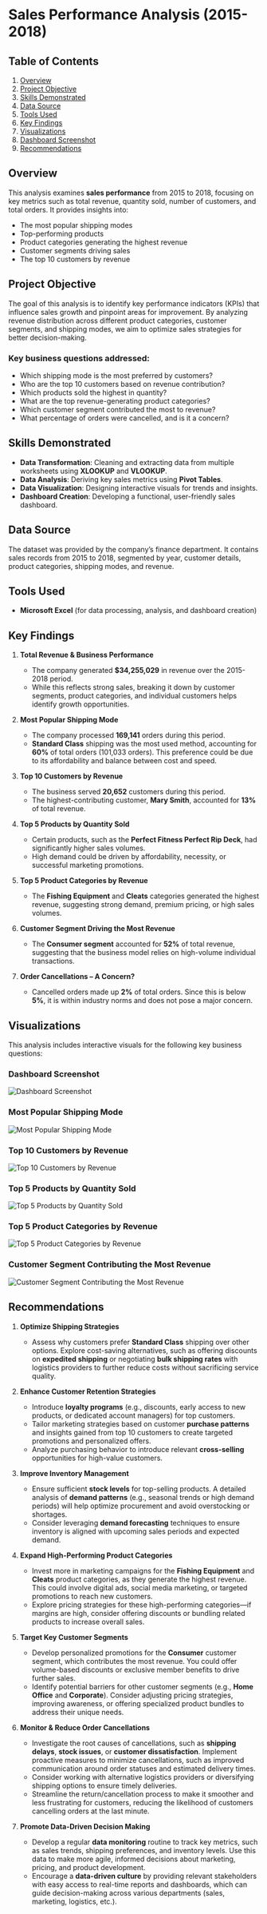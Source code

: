 # Sales Performance Analysis (2015-2018)

## Table of Contents
1. [Overview](#overview)
2. [Project Objective](#project-objective)
3. [Skills Demonstrated](#skills-demonstrated)
4. [Data Source](#data-source)
5. [Tools Used](#tools-used)
6. [Key Findings](#key-findings)
7. [Visualizations](#visualizations)
8. [Dashboard Screenshot](#dashboard-screenshot)
9. [Recommendations](#recommendations)

## Overview
This analysis examines **sales performance** from 2015 to 2018, focusing on key metrics such as total revenue, quantity sold, number of customers, and total orders. It provides insights into:
- The most popular shipping modes
- Top-performing products
- Product categories generating the highest revenue
- Customer segments driving sales
- The top 10 customers by revenue

## Project Objective
The goal of this analysis is to identify key performance indicators (KPIs) that influence sales growth and pinpoint areas for improvement. By analyzing revenue distribution across different product categories, customer segments, and shipping modes, we aim to optimize sales strategies for better decision-making.

### Key business questions addressed:
- Which shipping mode is the most preferred by customers?
- Who are the top 10 customers based on revenue contribution?
- Which products sold the highest in quantity?
- What are the top revenue-generating product categories?
- Which customer segment contributed the most to revenue?
- What percentage of orders were cancelled, and is it a concern?

## Skills Demonstrated
- **Data Transformation**: Cleaning and extracting data from multiple worksheets using **XLOOKUP** and **VLOOKUP**.
- **Data Analysis**: Deriving key sales metrics using **Pivot Tables**.
- **Data Visualization**: Designing interactive visuals for trends and insights.
- **Dashboard Creation**: Developing a functional, user-friendly sales dashboard.

## Data Source
The dataset was provided by the company’s finance department. It contains sales records from 2015 to 2018, segmented by year, customer details, product categories, shipping modes, and revenue.

## Tools Used
- **Microsoft Excel** (for data processing, analysis, and dashboard creation)

## Key Findings
1. **Total Revenue & Business Performance**
   - The company generated **$34,255,029** in revenue over the 2015-2018 period.
   - While this reflects strong sales, breaking it down by customer segments, product categories, and individual customers helps identify growth opportunities.

2. **Most Popular Shipping Mode**
   - The company processed **169,141** orders during this period.
   - **Standard Class** shipping was the most used method, accounting for **60%** of total orders (101,033 orders). This preference could be due to its affordability and balance between cost and speed.

3. **Top 10 Customers by Revenue**
   - The business served **20,652** customers during this period.
   - The highest-contributing customer, **Mary Smith**, accounted for **13%** of total revenue.

4. **Top 5 Products by Quantity Sold**
   - Certain products, such as the **Perfect Fitness Perfect Rip Deck**, had significantly higher sales volumes.
   - High demand could be driven by affordability, necessity, or successful marketing promotions.

5. **Top 5 Product Categories by Revenue**
   - The **Fishing Equipment** and **Cleats** categories generated the highest revenue, suggesting strong demand, premium pricing, or high sales volumes.

6. **Customer Segment Driving the Most Revenue**
   - The **Consumer segment** accounted for **52%** of total revenue, suggesting that the business model relies on high-volume individual transactions.

7. **Order Cancellations – A Concern?**
   - Cancelled orders made up **2%** of total orders. Since this is below **5%**, it is within industry norms and does not pose a major concern.

## Visualizations
This analysis includes interactive visuals for the following key business questions:

### Dashboard Screenshot
![Dashboard Screenshot](dashboard-screenshot.png)

### Most Popular Shipping Mode
![Most Popular Shipping Mode](most-popular-shipping-mode.png)

### Top 10 Customers by Revenue
![Top 10 Customers by Revenue](top-10-customers-by-revenue.png)

### Top 5 Products by Quantity Sold
![Top 5 Products by Quantity Sold](top-5-products-by-quantity-sold.png)

### Top 5 Product Categories by Revenue
![Top 5 Product Categories by Revenue](top-5-product-categories-by-revenue.png)

### Customer Segment Contributing the Most Revenue
![Customer Segment Contributing the Most Revenue](customer-segment-contribution.png)


## Recommendations

1. **Optimize Shipping Strategies**
   - Assess why customers prefer **Standard Class** shipping over other options. Explore cost-saving alternatives, such as offering discounts on **expedited shipping** or negotiating **bulk shipping rates** with logistics providers to further reduce costs without sacrificing service quality.

2. **Enhance Customer Retention Strategies**
   - Introduce **loyalty programs** (e.g., discounts, early access to new products, or dedicated account managers) for top customers.
   - Tailor marketing strategies based on customer **purchase patterns** and insights gained from top 10 customers to create targeted promotions and personalized offers.
   - Analyze purchasing behavior to introduce relevant **cross-selling** opportunities for high-value customers.

3. **Improve Inventory Management**
   - Ensure sufficient **stock levels** for top-selling products. A detailed analysis of **demand patterns** (e.g., seasonal trends or high demand periods) will help optimize procurement and avoid overstocking or shortages.
   - Consider leveraging **demand forecasting** techniques to ensure inventory is aligned with upcoming sales periods and expected demand.

4. **Expand High-Performing Product Categories**
   - Invest more in marketing campaigns for the **Fishing Equipment** and **Cleats** product categories, as they generate the highest revenue. This could involve digital ads, social media marketing, or targeted promotions to reach new customers.
   - Explore pricing strategies for these high-performing categories—if margins are high, consider offering discounts or bundling related products to increase overall sales.

5. **Target Key Customer Segments**
   - Develop personalized promotions for the **Consumer** customer segment, which contributes the most revenue. You could offer volume-based discounts or exclusive member benefits to drive further sales.
   - Identify potential barriers for other customer segments (e.g., **Home Office** and **Corporate**). Consider adjusting pricing strategies, improving awareness, or offering specialized product bundles to address their unique needs.

6. **Monitor & Reduce Order Cancellations**
   - Investigate the root causes of cancellations, such as **shipping delays**, **stock issues**, or **customer dissatisfaction**. Implement proactive measures to minimize cancellations, such as improved communication around order statuses and estimated delivery times.
   - Consider working with alternative logistics providers or diversifying shipping options to ensure timely deliveries.
   - Streamline the return/cancellation process to make it smoother and less frustrating for customers, reducing the likelihood of customers cancelling orders at the last minute.

7. **Promote Data-Driven Decision Making**
   - Develop a regular **data monitoring** routine to track key metrics, such as sales trends, shipping preferences, and inventory levels. Use this data to make more agile, informed decisions about marketing, pricing, and product development.
   - Encourage a **data-driven culture** by providing relevant stakeholders with easy access to real-time reports and dashboards, which can guide decision-making across various departments (sales, marketing, logistics, etc.).


